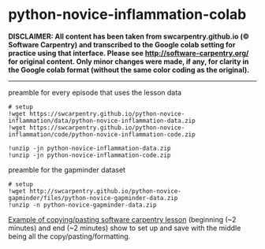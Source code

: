 # python-novice-inflammation-colab

**DISCLAIMER: All content has been taken from swcarpentry.github.io (© Software Carpentry) and transcribed to the Google colab setting for practice using that interface. Please see http://software-carpentry.org/ for original content. Only minor changes were made, if any, for clarity in the Google colab format (without the same color coding as the original).**
______________________________________________________________________






preamble for every episode that uses the lesson data
```
# setup
!wget https://swcarpentry.github.io/python-novice-inflammation/data/python-novice-inflammation-data.zip
!wget https://swcarpentry.github.io/python-novice-inflammation/code/python-novice-inflammation-code.zip

!unzip -jn python-novice-inflammation-data.zip
!unzip -jn python-novice-inflammation-code.zip
```

preamble for the gapminder dataset
```
# setup
!wget http://swcarpentry.github.io/python-novice-gapminder/files/python-novice-gapminder-data.zip
!unzip -n python-novice-gapminder-data.zip
```

[Example of copying/pasting software carpentry lesson](https://youtu.be/HC76t3P2s9A)
(beginning (~2 minutes) and end (~2 minutes) show to set up and save with the middle being all the
copy/pasting/formatting.

